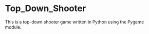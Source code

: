 Top_Down_Shooter
================

This is a top-down shooter game written in Python using the Pygame module.
